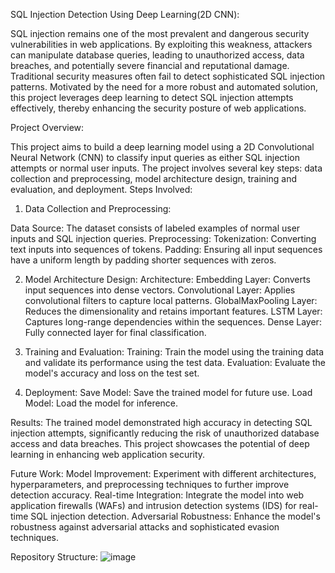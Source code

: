SQL Injection Detection Using Deep Learning(2D CNN):


SQL injection remains one of the most prevalent and dangerous security vulnerabilities in web applications. By exploiting this weakness, attackers can manipulate database queries, leading to unauthorized access, data breaches, and potentially severe financial and reputational damage. Traditional security measures often fail to detect sophisticated SQL injection patterns. Motivated by the need for a more robust and automated solution, this project leverages deep learning to detect SQL injection attempts effectively, thereby enhancing the security posture of web applications.

Project Overview:

This project aims to build a deep learning model using a 2D Convolutional Neural Network (CNN) to classify input queries as either SQL injection attempts or normal user inputs. The project involves several key steps: data collection and preprocessing, model architecture design, training and evaluation, and deployment.
Steps Involved:
1. Data Collection and Preprocessing:

Data Source: The dataset consists of labeled examples of normal user inputs and SQL injection queries.
Preprocessing:
Tokenization: Converting text inputs into sequences of tokens.
Padding: Ensuring all input sequences have a uniform length by padding shorter sequences with zeros.

2. Model Architecture Design:
Architecture:
Embedding Layer: Converts input sequences into dense vectors.
Convolutional Layer: Applies convolutional filters to capture local patterns.
GlobalMaxPooling Layer: Reduces the dimensionality and retains important features.
LSTM Layer: Captures long-range dependencies within the sequences.
Dense Layer: Fully connected layer for final classification.

3. Training and Evaluation:
Training: Train the model using the training data and validate its performance using the test data.
Evaluation: Evaluate the model's accuracy and loss on the test set.

4. Deployment:
Save Model: Save the trained model for future use.
Load Model: Load the model for inference.

Results:
The trained model demonstrated high accuracy in detecting SQL injection attempts, significantly reducing the risk of unauthorized database access and data breaches. This project showcases the potential of deep learning in enhancing web application security.

Future Work:
Model Improvement: Experiment with different architectures, hyperparameters, and preprocessing techniques to further improve detection accuracy.
Real-time Integration: Integrate the model into web application firewalls (WAFs) and intrusion detection systems (IDS) for real-time SQL injection detection.
Adversarial Robustness: Enhance the model's robustness against adversarial attacks and sophisticated evasion techniques.

Repository Structure:
![image](https://github.com/Chhaya-g/Miniproject/assets/117031436/51ff6ebc-8f7f-4456-8799-b03ea60aa3d2)




